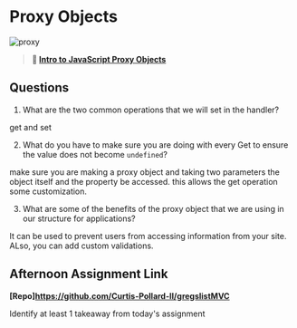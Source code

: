 # Proxy Objects

![proxy](https://bcw.blob.core.windows.net/public/img/journals/5120113092091727)

> **📖 [Intro to JavaScript Proxy Objects](https://codeworksacademy.com/fs-student-guide/resources/wk3/03-Proxies)**

## Questions

1. What are the two common operations that we will set in the handler?

get and set

2. What do you have to make sure you are doing with every Get to ensure the value does not become `undefined`?

make sure you are making a proxy object and taking two parameters the object itself and the property be accessed. this allows the get operation some customization.

3. What are some of the benefits of the proxy object that we are using in our structure for applications?

It can be used to prevent users from accessing information from your site. ALso, you can add custom validations.

## Afternoon Assignment Link

**[Repo]https://github.com/Curtis-Pollard-II/gregslistMVC**

Identify at least 1 takeaway from today's assignment
